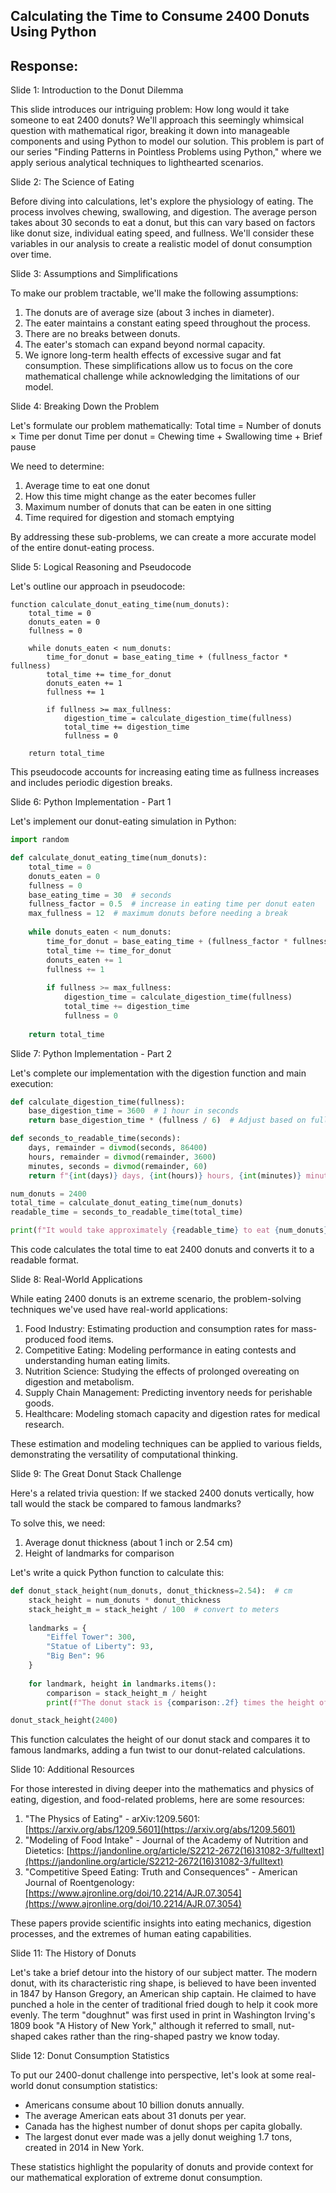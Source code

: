 ## Calculating the Time to Consume 2400 Donuts Using Python

## Response:
Slide 1: Introduction to the Donut Dilemma

This slide introduces our intriguing problem: How long would it take someone to eat 2400 donuts? We'll approach this seemingly whimsical question with mathematical rigor, breaking it down into manageable components and using Python to model our solution. This problem is part of our series "Finding Patterns in Pointless Problems using Python," where we apply serious analytical techniques to lighthearted scenarios.

Slide 2: The Science of Eating

Before diving into calculations, let's explore the physiology of eating. The process involves chewing, swallowing, and digestion. The average person takes about 30 seconds to eat a donut, but this can vary based on factors like donut size, individual eating speed, and fullness. We'll consider these variables in our analysis to create a realistic model of donut consumption over time.

Slide 3: Assumptions and Simplifications

To make our problem tractable, we'll make the following assumptions:

1. The donuts are of average size (about 3 inches in diameter).
2. The eater maintains a constant eating speed throughout the process.
3. There are no breaks between donuts.
4. The eater's stomach can expand beyond normal capacity.
5. We ignore long-term health effects of excessive sugar and fat consumption. These simplifications allow us to focus on the core mathematical challenge while acknowledging the limitations of our model.

Slide 4: Breaking Down the Problem

Let's formulate our problem mathematically: Total time = Number of donuts × Time per donut Time per donut = Chewing time + Swallowing time + Brief pause

We need to determine:

1. Average time to eat one donut
2. How this time might change as the eater becomes fuller
3. Maximum number of donuts that can be eaten in one sitting
4. Time required for digestion and stomach emptying

By addressing these sub-problems, we can create a more accurate model of the entire donut-eating process.

Slide 5: Logical Reasoning and Pseudocode

Let's outline our approach in pseudocode:

```
function calculate_donut_eating_time(num_donuts):
    total_time = 0
    donuts_eaten = 0
    fullness = 0
    
    while donuts_eaten < num_donuts:
        time_for_donut = base_eating_time + (fullness_factor * fullness)
        total_time += time_for_donut
        donuts_eaten += 1
        fullness += 1
        
        if fullness >= max_fullness:
            digestion_time = calculate_digestion_time(fullness)
            total_time += digestion_time
            fullness = 0
    
    return total_time
```

This pseudocode accounts for increasing eating time as fullness increases and includes periodic digestion breaks.

Slide 6: Python Implementation - Part 1

Let's implement our donut-eating simulation in Python:

```python
import random

def calculate_donut_eating_time(num_donuts):
    total_time = 0
    donuts_eaten = 0
    fullness = 0
    base_eating_time = 30  # seconds
    fullness_factor = 0.5  # increase in eating time per donut eaten
    max_fullness = 12  # maximum donuts before needing a break
    
    while donuts_eaten < num_donuts:
        time_for_donut = base_eating_time + (fullness_factor * fullness)
        total_time += time_for_donut
        donuts_eaten += 1
        fullness += 1
        
        if fullness >= max_fullness:
            digestion_time = calculate_digestion_time(fullness)
            total_time += digestion_time
            fullness = 0
    
    return total_time
```

Slide 7: Python Implementation - Part 2

Let's complete our implementation with the digestion function and main execution:

```python
def calculate_digestion_time(fullness):
    base_digestion_time = 3600  # 1 hour in seconds
    return base_digestion_time * (fullness / 6)  # Adjust based on fullness

def seconds_to_readable_time(seconds):
    days, remainder = divmod(seconds, 86400)
    hours, remainder = divmod(remainder, 3600)
    minutes, seconds = divmod(remainder, 60)
    return f"{int(days)} days, {int(hours)} hours, {int(minutes)} minutes, {int(seconds)} seconds"

num_donuts = 2400
total_time = calculate_donut_eating_time(num_donuts)
readable_time = seconds_to_readable_time(total_time)

print(f"It would take approximately {readable_time} to eat {num_donuts} donuts.")
```

This code calculates the total time to eat 2400 donuts and converts it to a readable format.

Slide 8: Real-World Applications

While eating 2400 donuts is an extreme scenario, the problem-solving techniques we've used have real-world applications:

1. Food Industry: Estimating production and consumption rates for mass-produced food items.
2. Competitive Eating: Modeling performance in eating contests and understanding human eating limits.
3. Nutrition Science: Studying the effects of prolonged overeating on digestion and metabolism.
4. Supply Chain Management: Predicting inventory needs for perishable goods.
5. Healthcare: Modeling stomach capacity and digestion rates for medical research.

These estimation and modeling techniques can be applied to various fields, demonstrating the versatility of computational thinking.

Slide 9: The Great Donut Stack Challenge

Here's a related trivia question: If we stacked 2400 donuts vertically, how tall would the stack be compared to famous landmarks?

To solve this, we need:

1. Average donut thickness (about 1 inch or 2.54 cm)
2. Height of landmarks for comparison

Let's write a quick Python function to calculate this:

```python
def donut_stack_height(num_donuts, donut_thickness=2.54):  # cm
    stack_height = num_donuts * donut_thickness
    stack_height_m = stack_height / 100  # convert to meters
    
    landmarks = {
        "Eiffel Tower": 300,
        "Statue of Liberty": 93,
        "Big Ben": 96
    }
    
    for landmark, height in landmarks.items():
        comparison = stack_height_m / height
        print(f"The donut stack is {comparison:.2f} times the height of {landmark}")

donut_stack_height(2400)
```

This function calculates the height of our donut stack and compares it to famous landmarks, adding a fun twist to our donut-related calculations.

Slide 10: Additional Resources

For those interested in diving deeper into the mathematics and physics of eating, digestion, and food-related problems, here are some resources:

1. "The Physics of Eating" - arXiv:1209.5601: [https://arxiv.org/abs/1209.5601](https://arxiv.org/abs/1209.5601)
2. "Modeling of Food Intake" - Journal of the Academy of Nutrition and Dietetics: [https://jandonline.org/article/S2212-2672(16)31082-3/fulltext](https://jandonline.org/article/S2212-2672(16)31082-3/fulltext)
3. "Competitive Speed Eating: Truth and Consequences" - American Journal of Roentgenology: [https://www.ajronline.org/doi/10.2214/AJR.07.3054](https://www.ajronline.org/doi/10.2214/AJR.07.3054)

These papers provide scientific insights into eating mechanics, digestion processes, and the extremes of human eating capabilities.

Slide 11: The History of Donuts

Let's take a brief detour into the history of our subject matter. The modern donut, with its characteristic ring shape, is believed to have been invented in 1847 by Hanson Gregory, an American ship captain. He claimed to have punched a hole in the center of traditional fried dough to help it cook more evenly. The term "doughnut" was first used in print in Washington Irving's 1809 book "A History of New York," although it referred to small, nut-shaped cakes rather than the ring-shaped pastry we know today.

Slide 12: Donut Consumption Statistics

To put our 2400-donut challenge into perspective, let's look at some real-world donut consumption statistics:

* Americans consume about 10 billion donuts annually.
* The average American eats about 31 donuts per year.
* Canada has the highest number of donut shops per capita globally.
* The largest donut ever made was a jelly donut weighing 1.7 tons, created in 2014 in New York.

These statistics highlight the popularity of donuts and provide context for our mathematical exploration of extreme donut consumption.

